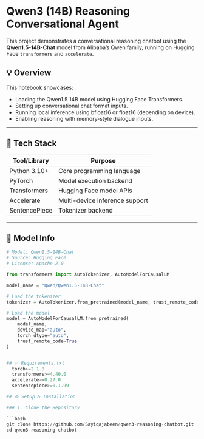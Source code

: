 # Qwen3 (14B) Reasoning Conversational Agent

This project demonstrates a conversational reasoning chatbot using the **Qwen1.5-14B-Chat** model from Alibaba’s Qwen family, running on Hugging Face `transformers` and `accelerate`.

## 💡 Overview

This notebook showcases:
- Loading the Qwen1.5 14B model using Hugging Face Transformers.
- Setting up conversational chat format inputs.
- Running local inference using bfloat16 or float16 (depending on device).
- Enabling reasoning with memory-style dialogue inputs.

---

## 🧰 Tech Stack

| Tool/Library   | Purpose                         |
|----------------|----------------------------------|
| Python 3.10+   | Core programming language        |
| PyTorch        | Model execution backend          |
| Transformers   | Hugging Face model APIs          |
| Accelerate     | Multi-device inference support   |
| SentencePiece  | Tokenizer backend                |

---

## 🧠 Model Info

```python
# Model: Qwen1.5-14B-Chat
# Source: Hugging Face
# License: Apache 2.0

from transformers import AutoTokenizer, AutoModelForCausalLM

model_name = "Qwen/Qwen1.5-14B-Chat"

# Load the tokenizer
tokenizer = AutoTokenizer.from_pretrained(model_name, trust_remote_code=True)

# Load the model
model = AutoModelForCausalLM.from_pretrained(
    model_name,
    device_map="auto",
    torch_dtype="auto",
    trust_remote_code=True
)


## ✅ Requirements.txt
  torch>=2.1.0
  transformers>=4.40.0
  accelerate>=0.27.0
  sentencepiece>=0.1.99

## ⚙️ Setup & Installation

### 1. Clone the Repository

```bash
git clone https://github.com/Sayiqajabeen/qwen3-reasoning-chatbot.git
cd qwen3-reasoning-chatbot
